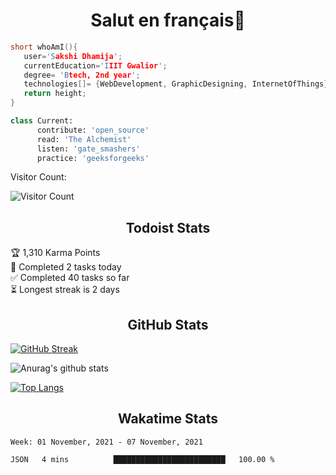 ### <h1 align='center'>Salut en français👋</h1>

<!--
**secrashi/secrashi** is a ✨ _special_ ✨ repository because its `README.md` (this file) appears on your GitHub profile.
Here are some ideas to get you started:
🤔 I’m looking for help with ...
📫 How to reach me: 
 - <img src= " https://img.shields.io/badge/WHATSAPP-25D366?&style=for-the-badge&logo=whatsapp&logoColor=white"/> 8349046111
 - <img src= "https://img.shields.io/badge/gmail-D14836?&style=for-the-badge&logo=gmail&logoColor=white" /> sakshidhamija15@gmail.com
![Top Langs](https://github-readme-stats.vercel.app/api/top-langs/?username=secrashi&theme=tokyonight)
![Anurag's github stats](https://github-readme-stats.vercel.app/api?username=secrashi&show_icons=true&theme=radical)
[![Top Langs](https://github-readme-stats.vercel.app/api/top-langs/?username=secrashi&layout=compact)](https://github.com/secrashi/github-readme-stats)
[![Instagram Badge](https://img.shields.io/badge/-@savi.1311-e4405f?style=flat-square&labelColor=f94877&logo=instagram&logoColor=white&link=https://www.instagram.com/savi.1311/)](https://www.instagram.com/savi.1311/)

🔭 I’m a 2nd year student at IIIT Gwalior.

 🌱 I’m currently learning Augmented Reality and Virtual Reality.
 
 👯 I’m looking to collaborate on projects that use multiple technologies to innovate a better product.
 
 💬 Reach out to me for designing web page, building websites from scratch, handling the backends, and definitely for reccomending some awesome books.
  
 ⚡ Fun fact: I'm neither tea nor coffee person!
 <img src="https://github.com/secrashi/secrashi/blob/main/images/stat.svg" alt="WakaTime Activity"/>
-->




 ```C++
 short whoAmI(){
    user='Sakshi Dhamija';
    currentEducation='IIIT Gwalior';
    degree= 'Btech, 2nd year';
    technologies[]= {WebDevelopment, GraphicDesigning, InternetOfThings};
    return height;
 }
 ```
<!--  ```Javascript
 function dailyTimeSpent(){
  code= 0.05;
  debug= 0.6;
  write= 0.15;
  read= 0.2;
 }
 
 ``` -->
 
 ```python
 class Current:
       contribute: 'open_source'
       read: 'The Alchemist'
       listen: 'gate_smashers'
       practice: 'geeksforgeeks'
 ```
<!--  ```javascript
 Connect()
 {
   Linkedln: https://www.linkedin.com/in/s15/ 
   Gmail: sakshidhamija15@gmail.com 
   Quora: https://www.quora.com/profile/Sakshi-561
   Instagram: https://www.instagram.com/_._s.i.r.i.u.s.l.y_._/
 }
 ``` -->
<!-- ### <h1 align='center'>Stats();</h1> -->
Visitor Count:

![Visitor Count](https://profile-counter.glitch.me/secrashi/count.svg) 

<h2 align='center'>Todoist Stats</h2>

<!-- TODO-IST:START -->
🏆  1,310 Karma Points           
🌸  Completed 2 tasks today           
✅  Completed 40 tasks so far           
⏳  Longest streak is 2 days
<!-- TODO-IST:END -->

<h2 align='center'>GitHub Stats</h2>

[![GitHub Streak](https://github-readme-streak-stats.herokuapp.com/?user=secrashi)](https://git.io/streak-stats)
 
 
![Anurag's github stats](https://github-readme-stats.vercel.app/api?username=secrashi&show_icons=true&theme=highcontrast)

[![Top Langs](https://github-readme-stats.vercel.app/api/top-langs/?username=secrashi&layout=compact)](https://github.com/anuraghazra/github-readme-stats)

<h2 align='center'>Wakatime Stats</h2>

<!--START_SECTION:waka-->
```text
Week: 01 November, 2021 - 07 November, 2021

JSON   4 mins          █████████████████████████   100.00 % 
```
<!--END_SECTION:waka-->


